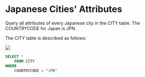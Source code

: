 # Japanese Cities' Attributes

Query all attributes of every Japanese city in the CITY table. The COUNTRYCODE for Japan is JPN.

The CITY table is described as follows:

<img src="https://s3.amazonaws.com/hr-challenge-images/8137/1449729804-f21d187d0f-CITY.jpg" size=70%>

```sql
SELECT *
    FROM CITY
WHERE
    COUNTRYCODE = "JPN"
```